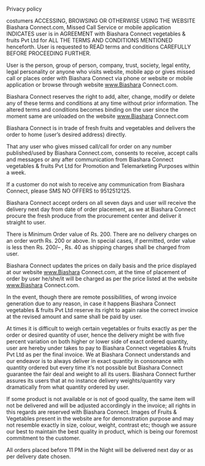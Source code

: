


Privacy policy

costumers ACCESSING, BROWSING OR OTHERWISE USING THE WEBSITE Biashara Connect.com, Missed Call Service or mobile application INDICATES user is in AGREEMENT with Biashara Connect vegetables & fruits Pvt Ltd for ALL THE TERMS AND CONDITIONS MENTIONED henceforth. User is requested to READ terms and conditions CAREFULLY BEFORE PROCEEDING FURTHER.

User is the person, group of person, company, trust, society, legal entity, legal personality or anyone who visits website, mobile app or gives missed call or places order with Biashara Connect via phone or website or mobile application or browse through website www.Biashara Connect.com.




Biashara Connect reserves the right to add, alter, change, modify or delete any of these terms and conditions at any time without prior information. The altered terms and conditions becomes binding on the user since the moment same are unloaded on the website www.Biashara Connect.com

Biashara Connect is in trade of fresh fruits and vegetables and delivers the order to home (user’s desired address) directly.

That any user who gives missed call/call for order on any number published/used by Biashara Connect.com, consents to receive, accept calls and messages or any after communication from Biashara Connect vegetables & fruits Pvt Ltd for Promotion and Telemarketing Purposes within a week.

If a customer do not wish to receive any communication from Biashara Connect, please SMS NO OFFERS to 9512512125.

Biashara Connect accept orders on all seven days and user will receive the delivery next day from date of order placement, as we at Biashara Connect procure the fresh produce from the procurement center and deliver it straight to user.

There is Minimum Order value of Rs. 200. There are no delivery charges on an order worth Rs. 200 or above. In special cases, if permitted, order value is less then Rs. 200/– , Rs. 40 as shipping charges shall be charged from user.

Biashara Connect updates the prices on daily basis and the price displayed at our website www.Biashara Connect.com, at the time of placement of order by user he/she/it will be charged as per the price listed at the website www.Biashara Connect.com.

In the event, though there are remote possibilities, of wrong invoice generation due to any reason, in case it happens Biashara Connect vegetables & fruits Pvt Ltd reserve its right to again raise the correct invoice at the revised amount and same shall be paid by user.

At times it is difficult to weigh certain vegetables or fruits exactly as per the order or desired quantity of user, hence the delivery might be with five percent variation on both higher or lower side of exact ordered quantity, user are hereby under takes to pay to Biashara Connect vegetables & fruits Pvt Ltd as per the final invoice. We at Biashara Connect understands and our endeavor is to always deliver in exact quantity in consonance with quantity ordered but every time it’s not possible but Biashara Connect guarantee the fair deal and weight to all its users. Biashara Connect further assures its users that at no instance delivery weights/quantity vary dramatically from what quantity ordered by user.

If some product is not available or is not of good quality, the same item will not be delivered and will be adjusted accordingly in the invoice; all rights in this regards are reserved with Biashara Connect. Images of Fruits & Vegetables present in the website are for demonstration purpose and may not resemble exactly in size, colour, weight, contrast etc; though we assure our best to maintain the best quality in product, which is being our foremost commitment to the customer.

All orders placed before 11 PM in the Night will be delivered next day or as per delivery date chosen.
